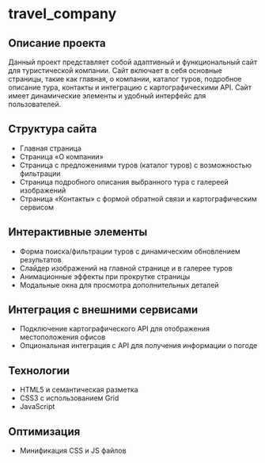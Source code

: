 # travel_company

## Описание проекта
Данный проект представляет собой адаптивный и функциональный сайт для туристической компании. Сайт включает в себя основные страницы, такие как главная, о компании, каталог туров, подробное описание тура, контакты и интеграцию с картографическими API. Сайт имеет динамические элементы и удобный интерфейс для пользователей.

## Структура сайта
- Главная страница
- Страница «О компании»
- Страница с предложениями туров (каталог туров) с возможностью фильтрации
- Страница подробного описания выбранного тура с галереей изображений
- Страница «Контакты» с формой обратной связи и картографическим сервисом

## Интерактивные элементы
- Форма поиска/фильтрации туров с динамическим обновлением результатов
- Слайдер изображений на главной странице и в галерее туров
- Анимационные эффекты при прокрутке страницы
- Модальные окна для просмотра дополнительных деталей

## Интеграция с внешними сервисами
- Подключение картографического API для отображения местоположения офисов
- Опциональная интеграция с API для получения информации о погоде

## Технологии
- HTML5 и семантическая разметка
- CSS3 с использованием Grid
- JavaScript 

## Оптимизация
- Минификация CSS и JS файлов
